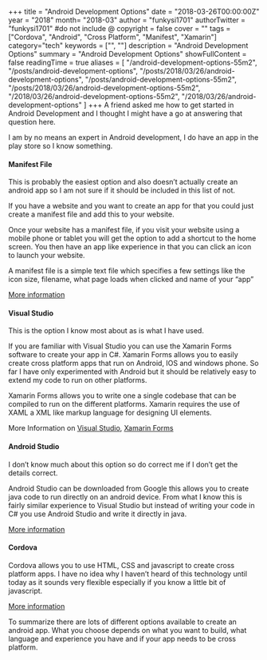 +++
title = "Android Development Options"
date = "2018-03-26T00:00:00Z"
year = "2018"
month= "2018-03"
author = "funkysi1701"
authorTwitter = "funkysi1701" #do not include @
copyright = false
cover = ""
tags = ["Cordova", "Android", "Cross Platform", "Manifest", "Xamarin"]
category="tech"
keywords = ["", ""]
description = "Android Development Options"
summary = "Android Development Options"
showFullContent = false
readingTime = true
aliases = [
    "/android-development-options-55m2",
    "/posts/android-development-options",
    "/posts/2018/03/26/android-development-options",
    "/posts/android-development-options-55m2",
    "/posts/2018/03/26/android-development-options-55m2",
    "/2018/03/26/android-development-options-55m2",
    "/2018/03/26/android-development-options"
]
+++
A friend asked me how to get started in Android Development and I thought I might have a go at answering that question here.

I am by no means an expert in Android development, I do have an app in the play store so I know something.

#### Manifest File

This is probably the easiest option and also doesn’t actually create an android app so I am not sure if it should be included in this list of not.

If you have a website and you want to create an app for that you could just create a manifest file and add this to your website.

Once your website has a manifest file, if you visit your website using a mobile phone or tablet you will get the option to add a shortcut to the home screen. You then have an app like experience in that you can click an icon to launch your website.

A manifest file is a simple text file which specifies a few settings like the icon size, filename, what page loads when clicked and name of your “app”

[More information](https://developers.google.com/web/fundamentals/web-app-manifest/)

#### Visual Studio

This is the option I know most about as is what I have used.

If you are familiar with Visual Studio you can use the Xamarin Forms software to create your app in C#. Xamarin Forms allows you to easily create cross platform apps that run on Android, IOS and windows phone. So far I have only experimented with Android but it should be relatively easy to extend my code to run on other platforms.

Xamarin Forms allows you to write one a single codebase that can be compiled to run on the different platforms. Xamarin requires the use of XAML a XML like markup language for designing UI elements.

More Information on [Visual Studio](https://www.visualstudio.com/), [Xamarin Forms](https://www.xamarin.com/forms)

#### Android Studio

I don’t know much about this option so do correct me if I don’t get the details correct.

Android Studio can be downloaded from Google this allows you to create java code to run directly on an android device. From what I know this is fairly similar experience to Visual Studio but instead of writing your code in C# you use Android Studio and write it directly in java.

[More information](https://developer.android.com/studio/index.html)

#### Cordova

Cordova allows you to use HTML, CSS and javascript to create cross platform apps. I have no idea why I haven’t heard of this technology until today as it sounds very flexible especially if you know a little bit of javascript.

[More information](https://cordova.apache.org/docs/en/latest/guide/overview/)

To summarize there  are lots of different options available to create an android app. What you choose depends on what you want to build, what language and experience you have and if your app needs to be cross platform.